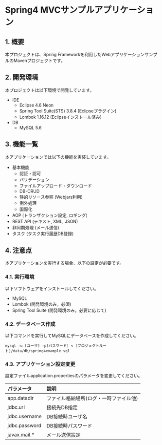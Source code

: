 # Spring4 MVCサンプルアプリケーション

## 1. 概要
本プロジェクトは、Spring Frameworkを利用したWebアプリケーションサンプルのMavenプロジェクトです。

## 2. 開発環境
本プロジェクトは以下環境で開発しています。

* IDE
  - Eclipse 4.6 Neon
  - Spring Tool Suite(STS) 3.8.4 (Eclipseプラグイン)
  - Lombok 1.16.12 (Eclipseインストール済み)
* DB
  - MySQL 5.6

## 3. 機能一覧
本アプリケーションでは以下の機能を実装しています。

* 基本機能
  - 認証・認可
  - バリデーション
  - ファイルアップロード・ダウンロード
  - DB-CRUD
  - 静的リソース参照 (Webjars利用)
  - 例外処理
  - 国際化
* AOP (トランザクション設定, ロギング)
* REST API (テキスト, XML, JSON)
* 非同期処理 (メール送信)
* タスク (タスク実行履歴DB登録)

## 4. 注意点
本アプリケーションを実行する場合、以下の設定が必要です。

### 4.1. 実行環境
以下ソフトウェアをインストールしてください。

* MySQL
* Lombok (開発環境のみ。必須)
* Spring Tool Suite (開発環境のみ。必要に応じて)

### 4.2. データベース作成
以下コマンドを実行してMySQLにデータベースを作成してください。

  ```
  mysql -u [ユーザ] -p[パスワード] < [プロジェクトルート]/data/db/spring4example.sql
  ```

### 4.3. アプリケーション設定変更
設定ファイルapplication.propertiesのパラメータを変更してください。

| パラメータ    | 説明                                   |
|:--------------|:---------------------------------------|
| app.datadir   | ファイル格納場所(ログ・一時ファイル他) |
| jdbc.url      | 接続先DB指定                           |
| jdbc.username | DB接続時ユーザ名                       |
| jdbc.password | DB接続時パスワード                     |
| javax.mail.\* | メール送信設定                         |

